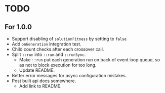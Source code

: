 # TODO

## For 1.0.0
- Support disabling of `solutionFitness` by setting to `false`
- Add `onGeneration` integration test.
- Child count checks after each crossover call.
- Split `::run` into `::run` and `::runSync`.
    - Make `::run` put each generation run on back of event loop queue, so as
      not to block execution for too long.
    - Update README.
- Better error messages for async configuration mistakes.
- Post built api docs somewhere.
    - Add link to README.
